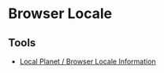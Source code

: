 # Browser Locale

## Tools

- [Local Planet / Browser Locale Information](https://localeplanet.com/support/browser.html)
